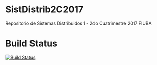# SistDistrib2C2017
Repositorio de Sistemas Distribuidos 1 - 2do Cuatrimestre 2017 FIUBA

# Build Status
[![Build Status](https://travis-ci.org/octaI/SistDistrib2C2017.svg?branch=master)](https://travis-ci.org/octaI/SistDistrib2C2017)
